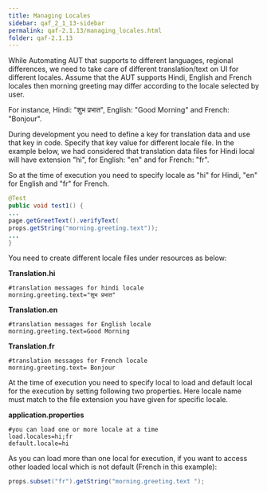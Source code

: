 ```yaml
---
title: Managing Locales
sidebar: qaf_2_1_13-sidebar
permalink: qaf-2.1.13/managing_locales.html
folder: qaf-2.1.13
---
```


While Automating AUT that supports to different languages, regional differences, we need to take care of different translation/text on UI for different locales.
Assume that the AUT supports Hindi, English and French locales then morning greeting may differ according to the locale selected by user.

For instance, Hindi: "शुभ प्रभात", English: "Good Morning" and French: "Bonjour".


During development you need to define a key for translation data and use that key in code. Specify that key value for different locale file.
In the example below, we had considered that translation data files for Hindi local will have extension "hi", for English: "en" and for French: "fr".

So at the time of execution you need to specify locale as "hi" for Hindi, "en" for English and "fr" for French.
 
```java	
@Test
public void test1() {
...
page.getGreetText().verifyText(
props.getString("morning.greeting.text"));
...
}
```

You need to create different locale files under resources as below:

**Translation.hi**

```properties
#translation messages for hindi locale
morning.greeting.text="शुभ प्रभात"
```

**Translation.en**

```properties
#translation messages for English locale
morning.greeting.text=Good Morning
```

**Translation.fr**

```properties
#translation messages for French locale
morning.greeting.text= Bonjour
```

At the time of execution you need to specify local to load and default local for the execution by setting following two properties. Here locale name must match to the file extension you have given for specific locale.

**application.properties**

```properties
#you can load one or more locale at a time
load.locales=hi;fr
default.locale=hi
```

As you can load more than one local for execution, if you want to access other loaded local which is not default (French in this example):

```java
props.subset("fr").getString("morning.greeting.text ");
```
